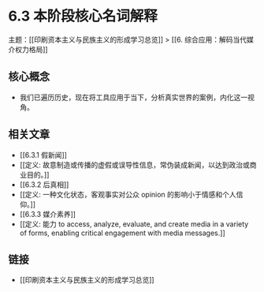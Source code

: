 # 6.3 本阶段核心名词解释

主题：[[印刷资本主义与民族主义的形成学习总览]] > [[6. 综合应用：解码当代媒介权力格局]]

## 核心概念

- 我们已遍历历史，现在将工具应用于当下，分析真实世界的案例，内化这一视角。

## 相关文章

- [[6.3.1 假新闻]]
- [[定义: 故意制造或传播的虚假或误导性信息，常伪装成新闻，以达到政治或商业目的。]]
- [[6.3.2 后真相]]
- [[定义: 一种文化状态，客观事实对公众 opinion 的影响小于情感和个人信仰。]]
- [[6.3.3 媒介素养]]
- [[定义: 能力 to access, analyze, evaluate, and create media in a variety of forms, enabling critical engagement with media messages.]]

## 链接

- [[印刷资本主义与民族主义的形成学习总览]]
